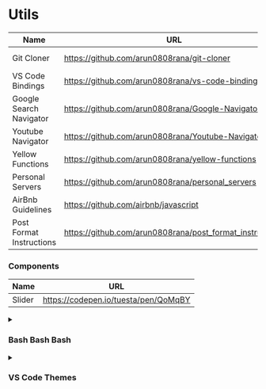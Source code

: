 # Utils

| Name   |URL      |Type |
|----------|-------------|-------------|
| Git Cloner|https://github.com/arun0808rana/git-cloner  | Server + Script |
| VS Code Bindings|https://github.com/arun0808rana/vs-code-bindings   | VS Code |
| Google Search Navigator|https://github.com/arun0808rana/Google-Navigator | ViolentMonkey Script |
| Youtube Navigator|https://github.com/arun0808rana/Youtube-Navigator | ViolentMonkey Script |
| Yellow Functions|https://github.com/arun0808rana/yellow-functions | VS Code Theme |
| Personal Servers|https://github.com/arun0808rana/personal_servers | Server |
| AirBnb Guidelines|https://github.com/airbnb/javascript | Repo |
| Post Format Instructions| https://github.com/arun0808rana/post_format_instructions | Nodejs Script |


### Components
|Name| URL|
|----------|-------------|
|Slider| https://codepen.io/tuesta/pen/QoMqBY|

<details>
  <summary><h3> Bash Bash Bash</h3></summary>
  
### Youtube-dl Aria2c
Concurrent downloads via external client.
```bash
youtube-dl -f 140 --restrict-filenames --external-downloader aria2c --external-downloader-args "-c -j 16 -s 16 -x 16 -k 1M" -ciw "___________________________________"
```

### bashrc stupidity
```bash
# aliases list
# after pasting this shit enter . ~/.bashrc
# in terminal
alias 'gito'='gh repo create "${PWD##*/}" --public --source=. --remote=origin && git add . && git commit -m "init" && git branch -M main && git push -u origin main'	

function open() {
    #do things with parameters like $1 such
    codedirpath=/home/dev/Desktop/pro/"$1"
    code $codedirpath
}

function clone(){
	clonePath=/home/dev/Desktop/pro/clones
	git -C /$clonePath clone $1
}
```
</details>

<details>
  <summary><h3>VS Code Themes</h3></summary>
  
#### [Blueberry Dark Theme](https://marketplace.visualstudio.com/items?itemName=peymanslh.blueberry-dark-theme)
![image](https://user-images.githubusercontent.com/68982541/191875132-e79d8617-bc4b-4ca2-a0ed-3b1678830da2.png)

#### [Tokyo Night](https://marketplace.visualstudio.com/items?itemName=enkia.tokyo-night)
![image](https://user-images.githubusercontent.com/68982541/191868732-1f45ae28-c06d-49a5-832a-c36772ef3d9e.png)

#### [Tokyo Night Horizon](https://marketplace.visualstudio.com/items?itemName=eternal.tokyo-night-horizon)
![image](https://user-images.githubusercontent.com/68982541/191869322-c52beb89-10de-4048-b647-461011a4f26c.png)

#### [Tokyo Night Frameless](https://marketplace.visualstudio.com/items?itemName=MagdalenaLipka.tokyo-night-frameless)
![image](https://user-images.githubusercontent.com/68982541/191869429-591123c0-88e0-47f3-83bc-f5d100fae7fc.png)

#### [tokyo-night](https://marketplace.visualstudio.com/items?itemName=Avetis.tokyo-night)
![image](https://user-images.githubusercontent.com/68982541/191869570-36fca641-46e4-4cea-b771-9b7c5a0c97fc.png)

#### [Ayu](https://marketplace.visualstudio.com/items?itemName=teabyii.ayu)
![image](https://user-images.githubusercontent.com/68982541/191870824-63c2f48c-a9a9-4233-87fa-ca4621445957.png)
	
</details>



